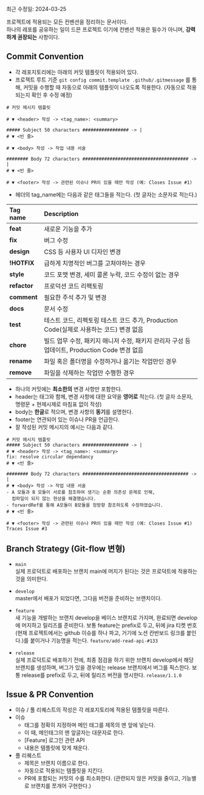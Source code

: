 최근 수정일: 2024-03-25

프로젝트에 적용되는 모든 컨벤션을 정리하는 문서이다. <br>
하나의 레포를 공유하는 일이 드믄 프로젝트 이기에 컨벤션 적용은 필수가 아니며, **강력하게 권장되는** 사항이다.

## Commit Convention

-   각 레포지토리에는 아래의 커밋 템플릿이 적용되어 있다.
-   프로젝트 루트 기준 `git config commit.template .github/.gitmessage` 를 통해, 커밋을 수행할 때 자동으로 아래의 템플릿이 나오도록 적용한다. (자동으로 적용되는지 확인 후 수정 예정)

```text
# 커밋 메시지 템플릿

# ▼ <header> 작성 -> <tag_name>: <summary>

##### Subject 50 characters ################# -> |
# ▼ <빈 줄>

# ▼ <body> 작성 -> 작업 내용 서술

######## Body 72 characters ####################################### -> |
# ▼ <빈 줄>

# ▼ <footer> 작성 -> 관련된 이슈나 PR이 있을 때만 작성 (예: Closes Issue #1)

```

-   헤더의 tag_name에는 다음과 같은 태그들을 적는다. (첫 글자는 소문자로 적는다.)

| Tag name     | Description                                                                                   |
| :----------- | :-------------------------------------------------------------------------------------------- |
| **feat**     | 새로운 기능을 추가                                                                            |
| **fix**      | 버그 수정                                                                                     |
| **design**   | CSS 등 사용자 UI 디자인 변경                                                                  |
| **!HOTFIX**  | 급하게 치명적인 버그를 고쳐야하는 경우                                                        |
| **style**    | 코드 포맷 변경, 세미 콜론 누락, 코드 수정이 없는 경우                                         |
| **refactor** | 프로덕션 코드 리팩토링                                                                        |
| **comment**  | 필요한 주석 추가 및 변경                                                                      |
| **docs**     | 문서 수정                                                                                     |
| **test**     | 테스트 코드, 리펙토링 테스트 코드 추가, Production Code(실제로 사용하는 코드) 변경 없음       |
| **chore**    | 빌드 업무 수정, 패키지 매니저 수정, 패키지 관리자 구성 등 업데이트, Production Code 변경 없음 |
| **rename**   | 파일 혹은 폴더명을 수정하거나 옮기는 작업만인 경우                                            |
| **remove**   | 파일을 삭제하는 작업만 수행한 경우                                                            |

-   하나의 커밋에는 **최소한의** 변경 사항만 포함한다.
-   header는 태그와 함께, 변경 사항에 대한 요약을 **영어로** 적는다. (첫 글자 소문자, 명령문 + 현제시제로 마침표 없이 작성)
-   body는 **한글**로 적으며, 변경 사항의 **동기**를 설명한다.
-   footer는 연관되어 있는 이슈나 PR을 언급한다.
-   잘 작성된 커밋 메시지의 예시는 다음과 같다.

```text
# 커밋 메시지 템플릿
##### Subject 50 characters ################# -> |
# ▼ <header> 작성 -> <tag_name>: <summary>
fix: resolve circular dependancy
# ▼ <빈 줄>

######## Body 72 characters ####################################### -> |
# ▼ <body> 작성 -> 작업 내용 서술
- A 모듈과 B 모듈이 서로를 참조하여 생기는 순환 의존성 문제로 인해,
  컴파일이 되지 않는 현상을 해결했습니다.
- forwardRef를 통해 A모듈이 B모듈을 정방향 참조하도록 수정하였습니다.
# ▼ <빈 줄>

# ▼ <footer> 작성 -> 관련된 이슈나 PR이 있을 때만 작성 (예: Closes Issue #1)
Traces Issue #3

```

## Branch Strategy (Git-flow 변형)

-   `main` <br>
    실제 프로덕트로 배포하는 브랜치
    main에 머지가 된다는 것은 프로덕트에 적용하는 것을 의미한다.

-   `develop` <br>
    master에서 배포가 되었다면, 그다음 버전을 준비하는 브랜치이다.

-   `feature` <br>
    새 기능을 개발하는 브랜치
    develop을 베이스 브랜치로 가지며, 완료되면 develop에 머지하고 릴리즈를 준비한다.
    보통 feature는 prefix로 두고, 뒤에 jira 티켓 번호(현재 프로젝트에서는 github 이슈를 하나 파고, 거기에 노션 칸반보드 링크를 붙인다.)를 붙이거나 기능명을 적는다.
    `feature/add-read-api-#133`

-   `release` <br>
    실제 프로덕트로 배포하기 전에, 최종 점검을 하기 위한 브랜치
    develop에서 해당 브랜치를 생성하며, 버그가 있을 경우에는 release 브랜치에서 버그를 픽스한다.
    보통 release를 prefix로 두고, 뒤에 릴리즈 버전을 명시한다.
    `release/1.1.0`

## Issue & PR Convention

-   이슈 / 풀 리퀘스트의 작성은 각 레포지토리에 적용된 템플릿을 따른다.
-   이슈
    -   태그를 정확히 지정하며 메인 태그를 제목의 맨 앞에 넣는다.
    -   이 때, 메인태그의 맨 앞글자는 대문자로 한다.
    -   [Feature] 로그인 관련 API
    -   내용은 템플릿에 맞게 채운다.
-   풀 리퀘스트
    -   제목은 브랜치 이름으로 한다.
    -   자동으로 적용되는 템플릿을 지킨다.
    -   PR에 포함되는 커밋의 수를 최소화한다. (관련되지 않은 커밋을 줄이고, 기능별로 브랜치를 쪼개어 구현한다.)
